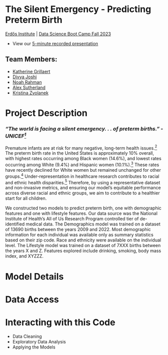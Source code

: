 # The Silent Emergency - Predicting Preterm Birth
[Erdős Institute](https://www.erdosinstitute.org/) | [Data Science Boot Camp Fall 2023](https://www.erdosinstitute.org/programs/fall-2023/data-science-boot-camp)

- View our [5-minute recorded presentation]()

## Team Members:
- [Katherine Grillaert]()
- [Divya Joshi]()
- [Noah Rahman]()
- [Alex Sutherland]()
- [Kristina Zvolanek]()

# Project Description

### ***“The world is facing a silent emergency. . . of preterm births.” - UNICEF[<sup>1</sup>](https://www.who.int/publications/i/item/9789240073890)***

Premature infants are at risk for many negative, long-term health issues.[<sup>2</sup>](https://www.thelancet.com/journals/lancet/article/PIIS0140-6736(08)60074-4/fulltext) The preterm birth
rate in the United States is approximately 10% overall, with highest rates occurring among Black women
(14.6%), and lowest rates occurring among White (9.4%) and Hispanic women (10.1%).[<sup>3</sup>](https://www.cdc.gov/reproductivehealth/maternalinfanthealth/pretermbirth.htm) These rates have
recently declined for White women but remained unchanged for other groups.[<sup>4</sup>](https://pubmed.ncbi.nlm.nih.gov/35072604/) Under-representation in
healthcare research contributes to racial and ethnic health disparities.[<sup>5</sup>](https://bmcmedresmethodol.biomedcentral.com/articles/10.1186/1471-2288-14-42) Therefore, by using a representative 
dataset and non-invasive metrics, and ensuring our model’s equitable performance across diverse
racial and ethnic groups, we aim to contribute to a healthier start for all children.

We constructed two models to predict preterm birth, one with demographic features and
one with lifestyle features. Our data source was the National Institute of Health’s All of Us Research
Program controlled tier of de-identified medical data. The Demographics model was trained on a dataset
of 13690 births between the years 2009 and 2022. Most demographic information for each individual was
available only as summary statistics based on their zip code. Race and ethnicity were available on the
individual level. The Lifestyle model was trained on a dataset of 7XXX births between the years X and
Z. Features explored include drinking, smoking, body mass index, and XYZZZ.

# Model Details

# Data Access

# Interacting with this Code

- Data Cleaning
- Exploratory Data Analysis
- Applying the Models
